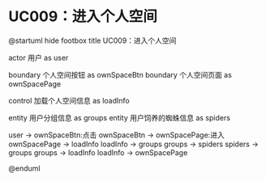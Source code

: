 # UC009：进入个人空间

@startuml
hide footbox
title UC009：进入个人空间

actor 用户 as user

boundary 个人空间按钮 as ownSpaceBtn
boundary 个人空间页面 as ownSpacePage

control 加载个人空间信息 as loadInfo

entity 用户分组信息 as groups
entity 用户饲养的蜘蛛信息 as spiders

user -> ownSpaceBtn:点击
ownSpaceBtn -> ownSpacePage:进入
ownSpacePage -> loadInfo
loadInfo -> groups
groups -> spiders
spiders -> groups
groups -> loadInfo
loadInfo -> ownSpacePage

@enduml
